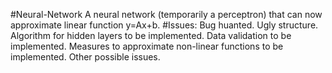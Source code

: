 #Neural-Network
A neural network (temporarily a perceptron) that can now approximate linear function y=Ax+b. 
#Issues:
Bug huanted.
Ugly structure.
Algorithm for hidden layers to be implemented. 
Data validation to be implemented. 
Measures to approximate non-linear functions to be implemented.
Other possible issues.
